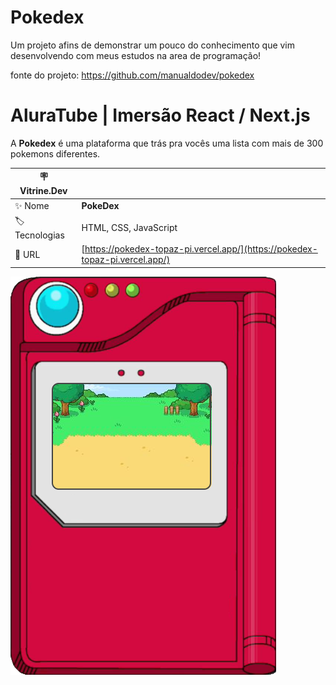 # Pokedex


Um projeto afins de demonstrar um pouco do conhecimento que vim desenvolvendo com meus estudos na area de programação!

fonte do projeto: https://github.com/manualdodev/pokedex

<div id='top'>

# AluraTube | Imersão React / Next.js 

</div>

A **Pokedex** é uma plataforma que trás pra vocês uma lista com mais de 300 pokemons diferentes.


| :placard: Vitrine.Dev |     |
| -------------  | --- |
| :sparkles: Nome        | **PokeDex**
| :label: Tecnologias | HTML, CSS, JavaScript
| :rocket: URL         | [https://pokedex-topaz-pi.vercel.app/](https://pokedex-topaz-pi.vercel.app/) |

![](https://raw.githubusercontent.com/DevMatheusBarba/Pokedex/main/images/pokedex.png#vitrinedev)
